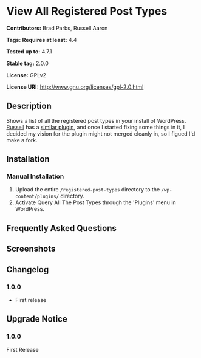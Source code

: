 # View All Registered Post Types

**Contributors:**      Brad Parbs, Russell Aaron

**Tags:**
**Requires at least:** 4.4

**Tested up to:**      4.7.1

**Stable tag:**        2.0.0

**License:**           GPLv2

**License URI:**       http://www.gnu.org/licenses/gpl-2.0.html

## Description ##

Shows a list of all the registered post types in your install of WordPress. [Russell](https://github.com/KrashKartMedia) has a [similar plugin](https://wordpress.org/plugins/query-all-the-post-types/), and once I started fixing some things in it, I decided my vision for the plugin might not merged cleanly in, so I figued I'd make a fork.

## Installation ##

### Manual Installation ###

1. Upload the entire `/registered-post-types` directory to the `/wp-content/plugins/` directory.
2. Activate Query All The Post Types through the 'Plugins' menu in WordPress.

## Frequently Asked Questions ##


## Screenshots ##


## Changelog ##

### 1.0.0 ###
* First release

## Upgrade Notice ##

### 1.0.0 ###
First Release

